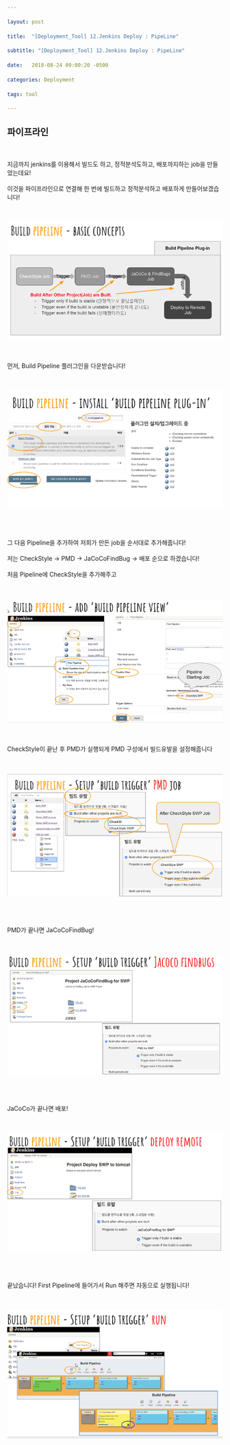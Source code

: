 ```yaml
---

layout: post

title:  "[Deployment_Tool] 12.Jenkins Deploy : PipeLine"

subtitle: "[Deployment_Tool] 12.Jenkins Deploy : PipeLine"

date:   2018-08-24 09:00:20 -0500

categories: Deployment

tags: tool

---
```



## 파이프라인

<br>
<br>
지금까지 jenkins를 이용해서 빌드도 하고, 정적분석도하고, 배포까지하는 job을 만들었는데요!
<br>
<br>
이것을 파이프라인으로 연결해 한 번에 빌드하고 정적분석하고 배포하게 만들어보겠습니다!
<br>
<br>
<br>

![image](/image/Tool_image/tool_image_192.png)

<br>
<br>
먼저, Build Pipeline 플러그인을 다운받습니다!
<br>
<br>
<br>

![image](/image/Tool_image/tool_image_193.png)

<br>
<br>
<br>
그 다음 Pipeline을 추가하여 저희가 만든 job을 순서대로 추가해줍니다!
<br>
<br>
저는 CheckStyle -> PMD -> JaCoCoFindBug -> 배포 순으로 하겠습니다!
<br>
<br>
처음 Pipeline에 CheckStyle을 추가해주고
<br>
<br>
<br>

![image](/image/Tool_image/tool_image_194.png)

<br>
<br>
CheckStyle이 끝난 후 PMD가 실행되게 PMD 구성에서 빌드유발을 설정해줍니다
<br>
<br>
<br>

![image](/image/Tool_image/tool_image_195.png)

<br>
<br>
<br>
PMD가 끝나면 JaCoCoFindBug!
<br>
<br>
<br>

![image](/image/Tool_image/tool_image_196.png)

<br>
<br>
<br>
JaCoCo가 끝나면 배포!
<br>
<br>
<br>

![image](/image/Tool_image/tool_image_197.png)

<br>
<br>
<br>
끝났습니다! First Pipeline에 들어가서 Run 해주면 자동으로 실행됩니다!
<br>
<br>
<br>

![image](/image/Tool_image/tool_image_198.png)